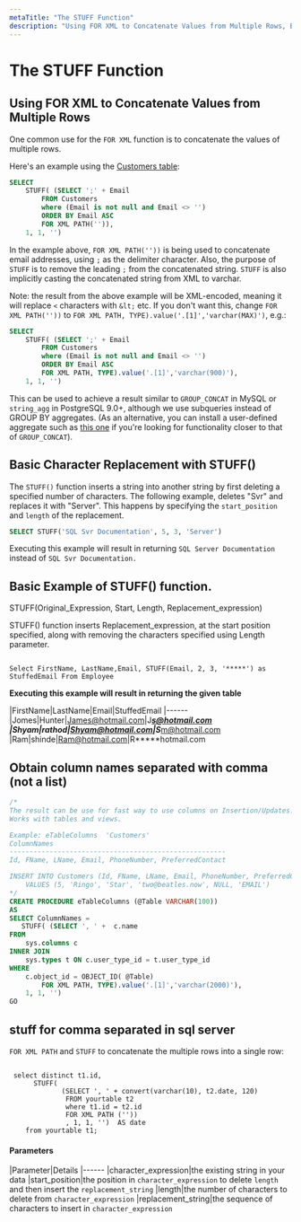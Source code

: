 ```yaml
---
metaTitle: "The STUFF Function"
description: "Using FOR XML to Concatenate Values from Multiple Rows, Basic Character Replacement with STUFF(), Basic Example of STUFF() function., Obtain column names separated with comma (not a list), stuff for comma separated in sql server"
---
```


# The STUFF Function



## Using FOR XML to Concatenate Values from Multiple Rows


One common use for the `FOR XML` function is to concatenate the values of multiple rows.

Here's an example using the [Customers table](http://stackoverflow.com/documentation/sql/280/example-databases/1015/customers-table#t=201607211440098397043):

```sql
SELECT 
    STUFF( (SELECT ';' + Email
        FROM Customers 
        where (Email is not null and Email <> '')
        ORDER BY Email ASC 
        FOR XML PATH('')), 
    1, 1, '')

```

In the example above, `FOR XML PATH(''))` is being used to concatenate email addresses, using `;` as the delimiter character. Also, the purpose of `STUFF` is to remove the leading `;` from the concatenated string. `STUFF` is also implicitly casting the concatenated string from XML to varchar.

Note: the result from the above example will be XML-encoded, meaning it will replace `<` characters with `&lt;` etc. If you don't want this, change `FOR XML PATH(''))` to `FOR XML PATH, TYPE).value('.[1]','varchar(MAX)')`, e.g.:

```sql
SELECT 
    STUFF( (SELECT ';' + Email
        FROM Customers 
        where (Email is not null and Email <> '')
        ORDER BY Email ASC 
        FOR XML PATH, TYPE).value('.[1]','varchar(900)'),
    1, 1, '')

```

This can be used to achieve a result similar to `GROUP_CONCAT` in MySQL or `string_agg` in PostgreSQL 9.0+, although we use subqueries instead of GROUP BY aggregates. (As an alternative, you can install a user-defined aggregate such as [this one](https://groupconcat.codeplex.com/) if you're looking for functionality closer to that of `GROUP_CONCAT`).



## Basic Character Replacement with STUFF()


The `STUFF()` function inserts a string into another string by first deleting a specified number of characters.  The following example, deletes "Svr" and replaces it with "Server". This happens by specifying the `start_position` and `length` of the replacement.

```sql
SELECT STUFF('SQL Svr Documentation', 5, 3, 'Server')

```

Executing this example will result in returning `SQL Server Documentation` instead of `SQL Svr Documentation.`



## Basic Example of STUFF() function.


STUFF(Original_Expression, Start, Length, Replacement_expression)

STUFF() function inserts Replacement_expression, at the start position specified, along with removing the characters specified using Length parameter.

```

Select FirstName, LastName,Email, STUFF(Email, 2, 3, '*****') as StuffedEmail From Employee

```

**Executing this example will result in returning the given table**

|FirstName|LastName|Email|StuffedEmail
|------
|Jomes|Hunter|James@hotmail.com|J*****s@hotmail.com
|Shyam|rathod|Shyam@hotmail.com|S*****m@hotmail.com
|Ram|shinde|Ram@hotmail.com|R*****hotmail.com



## Obtain column names separated with comma (not a list)


```sql
/*
The result can be use for fast way to use columns on Insertion/Updates.
Works with tables and views.

Example: eTableColumns  'Customers'
ColumnNames
------------------------------------------------------
Id, FName, LName, Email, PhoneNumber, PreferredContact

INSERT INTO Customers (Id, FName, LName, Email, PhoneNumber, PreferredContact)
    VALUES (5, 'Ringo', 'Star', 'two@beatles.now', NULL, 'EMAIL')
*/
CREATE PROCEDURE eTableColumns (@Table VARCHAR(100))
AS
SELECT ColumnNames = 
   STUFF( (SELECT ', ' +  c.name
FROM    
    sys.columns c
INNER JOIN 
    sys.types t ON c.user_type_id = t.user_type_id
WHERE
    c.object_id = OBJECT_ID( @Table)
        FOR XML PATH, TYPE).value('.[1]','varchar(2000)'),
    1, 1, '')
GO

```



## stuff for comma separated in sql server


`FOR XML PATH` and `STUFF` to concatenate the multiple rows into a single row:

```

 select distinct t1.id,
      STUFF(
             (SELECT ', ' + convert(varchar(10), t2.date, 120)
              FROM yourtable t2
              where t1.id = t2.id
              FOR XML PATH (''))
              , 1, 1, '')  AS date
    from yourtable t1;

```



#### Parameters


|Parameter|Details
|------
|character_expression|the existing string in your data
|start_position|the position in `character_expression` to delete `length` and then insert the `replacement_string`
|length|the number of characters to delete from `character_expression`
|replacement_string|the sequence of characters to insert in `character_expression`

